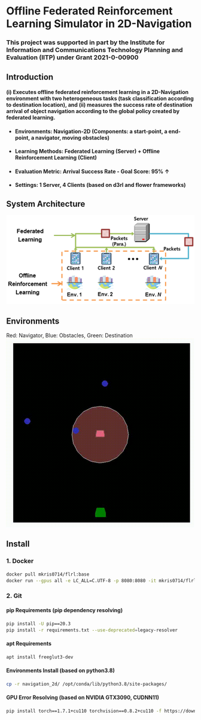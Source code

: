 # Offline Federated Reinforcement Learning Simulator in 2D-Navigation

### This project was supported in part by the Institute for Information and Communications Technology Planning and Evaluation (IITP) under Grant 2021-0-00900

## Introduction
#### (i) Executes offline federated reinforcement learning in a 2D-Navigation environment with two heterogeneous tasks (task classification according to destination location), and (ii) measures the success rate of destination arrival of object navigation according to the global policy created by federated learning.
* #### Environments: Navigation-2D (Components: a start-point, a end-point, a navigator, moving obstacles)
* #### Learning Methods: Federated Learning (Server) + Offline Reinforcement Learning (Client)
* #### Evaluation Metric: Arrival Success Rate - Goal Score: 95% ↑
* #### Settings: 1 Server, 4 Clients (based on d3rl and flower frameworks)

## System Architecture 
![architecture](/asset/architecture.png)

## Environments
Red: Navigator, Blue: Obstacles, Green: Destination
![navigation_2d](/asset/navigation_2d.gif)

## Install

### 1. Docker
``` bash
docker pull mkris0714/flrl:base
docker run --gpus all -e LC_ALL=C.UTF-8 -p 8080:8080 -it mkris0714/flrl:base /bin/bash
```

### 2. Git
#### pip Requirements (pip dependency resolving)
``` bash
pip install -U pip==20.3
pip install -r requirements.txt --use-deprecated=legacy-resolver
```
#### apt Requirements
``` bash
apt install freeglut3-dev
```

#### Environments Install (based on python3.8)
``` bash
cp -r navigation_2d/ /opt/conda/lib/python3.8/site-packages/
```

#### GPU Error Resolving (based on NVIDIA GTX3090, CUDNN11)
``` bash
pip install torch==1.7.1+cu110 torchvision==0.8.2+cu110 -f https://download.pytorch.org/whl/torch_stable.html
```


